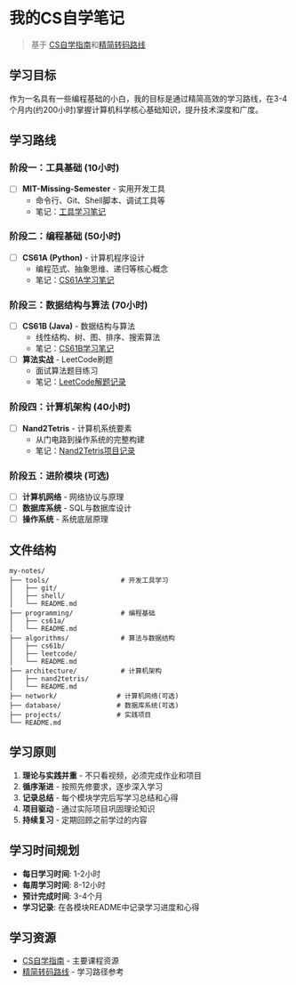 # 我的CS自学笔记

> 基于 [CS自学指南](https://csdiy.wiki)和[精简转码路线](https://wangzhe3224.github.io/zhuan-ma/)
>

## 学习目标

作为一名具有一些编程基础的小白，我的目标是通过精简高效的学习路线，在3-4个月内(约200小时)掌握计算机科学核心基础知识，提升技术深度和广度。

## 学习路线

### 阶段一：工具基础 (10小时)

- [ ] **MIT-Missing-Semester** - 实用开发工具
  - 命令行、Git、Shell脚本、调试工具等
  - 笔记：[工具学习笔记](./tools/README.md)

### 阶段二：编程基础 (50小时)  

- [ ] **CS61A (Python)** - 计算机程序设计
  - 编程范式、抽象思维、递归等核心概念
  - 笔记：[CS61A学习笔记](./programming/cs61a/README.md)

### 阶段三：数据结构与算法 (70小时)

- [ ] **CS61B (Java)** - 数据结构与算法
  - 线性结构、树、图、排序、搜索算法
  - 笔记：[CS61B学习笔记](./algorithms/cs61b/README.md)
- [ ] **算法实战** - LeetCode刷题
  - 面试算法题目练习
  - 笔记：[LeetCode解题记录](./algorithms/leetcode/README.md)

### 阶段四：计算机架构 (40小时)

- [ ] **Nand2Tetris** - 计算机系统要素  
  - 从门电路到操作系统的完整构建
  - 笔记：[Nand2Tetris项目记录](./architecture/nand2tetris/README.md)

### 阶段五：进阶模块 (可选)

- [ ] **计算机网络** - 网络协议与原理
- [ ] **数据库系统** - SQL与数据库设计
- [ ] **操作系统** - 系统底层原理

## 文件结构

```
my-notes/
├── tools/                  # 开发工具学习
│   ├── git/
│   ├── shell/
│   └── README.md
├── programming/            # 编程基础
│   ├── cs61a/
│   └── README.md  
├── algorithms/             # 算法与数据结构
│   ├── cs61b/
│   ├── leetcode/
│   └── README.md
├── architecture/           # 计算机架构
│   ├── nand2tetris/
│   └── README.md
├── network/               # 计算机网络(可选)
├── database/              # 数据库系统(可选)
├── projects/              # 实践项目
└── README.md
```

## 学习原则

1. **理论与实践并重** - 不只看视频，必须完成作业和项目
2. **循序渐进** - 按照先修要求，逐步深入学习
3. **记录总结** - 每个模块学完后写学习总结和心得
4. **项目驱动** - 通过实际项目巩固理论知识
5. **持续复习** - 定期回顾之前学过的内容

## 学习时间规划

- **每日学习时间**: 1-2小时
- **每周学习时间**: 8-12小时  
- **预计完成时间**: 3-4个月
- **学习记录**: 在各模块README中记录学习进度和心得

## 学习资源

- [CS自学指南](https://csdiy.wiki) - 主要课程资源
- [精简转码路线](https://wangzhe3224.github.io/zhuan-ma/) - 学习路径参考
